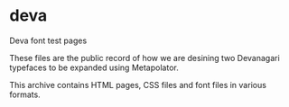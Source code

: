 deva
====

Deva font test pages

These files are the public record of how we are desining two Devanagari typefaces to be expanded using Metapolator.

This archive contains HTML pages, CSS files and font files in various formats.


